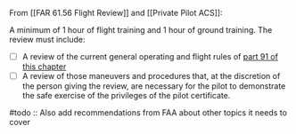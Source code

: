 From [[FAR 61.56 Flight Review]] and [[Private Pilot ACS]]:

A minimum of 1 hour of flight training and 1 hour of ground training. The review must include:
- [ ] A review of the current general operating and flight rules of [part 91 of this chapter](https://www.ecfr.gov/current/title-14/part-91)
- [ ] A review of those maneuvers and procedures that, at the discretion of the person giving the review, are necessary for the pilot to demonstrate the safe exercise of the privileges of the pilot certificate.

#todo :: Also add recommendations from FAA about other topics it needs to cover